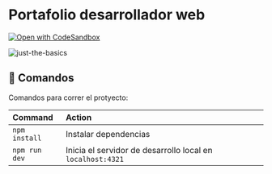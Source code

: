 # Portafolio desarrollador web <John Angel/>



[![Open with CodeSandbox](https://assets.codesandbox.io/github/button-edit-lime.svg)](https://codesandbox.io/p/sandbox/github/withastro/astro/tree/latest/examples/basics)

![just-the-basics](https://i.postimg.cc/Rhzv0vsR/Screenshot-2024-12-01-155406.png)


## 🧞 Comandos

Comandos para correr el protyecto:

| Command                   | Action                                           |
| :------------------------ | :----------------------------------------------- |
| `npm install`             | Instalar dependencias                           |
| `npm run dev`             | Inicia el servidor de desarrollo local en `localhost:4321`      |

